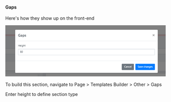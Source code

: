 #### Gaps

Here's how they show up on the front-end

![](/assets/images/new-knowleage-1/19d9da1d6837e58d5515f507fd1b25f7.png)

To build this section, navigate to Page &gt; Templates Builder &gt; Other &gt; Gaps

Enter height to define section type